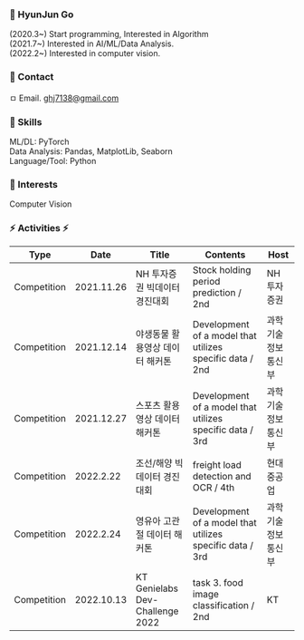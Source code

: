 ### 🤔 HyunJun Go
(2020.3~) Start programming, Interested in Algorithm  
(2021.7~) Interested in AI/ML/Data Analysis.  
(2022.2~) Interested in computer vision.  


### 💬 Contact
ㅁ Email. ghj7138@gmail.com

### :ghost: Skills
ML/DL: PyTorch  
Data Analysis: Pandas, MatplotLib, Seaborn  
Language/Tool: Python  

### :ghost: Interests
Computer Vision

### ⚡ Activities ⚡
| Type | Date | Title | Contents | Host |
| ------------- | ------------- | ------------- | ------------- | ------------- |
| Competition  | 2021.11.26 | NH 투자증권 빅데이터 경진대회 | Stock holding period prediction / 2nd  | NH 투자증권 |
| Competition  | 2021.12.14 | 야생동물 활용영상 데이터 해커톤 | Development of a model that utilizes specific data / 2nd | 과학기술정보통신부 |
| Competition  | 2021.12.27 | 스포츠 활용영상 데이터 해커톤 | Development of a model that utilizes specific data / 3rd | 과학기술정보통신부 |
| Competition  | 2022.2.22 | 조선/해양 빅데이터 경진대회 | freight load detection and OCR / 4th | 현대중공업 |
| Competition  | 2022.2.24 | 영유아 고관절 데이터 해커톤 | Development of a model that utilizes specific data / 3rd | 과학기술정보통신부 |
| Competition  | 2022.10.13 | KT Genielabs Dev-Challenge 2022 | task 3. food image classification / 2nd | KT |
<!--
**hjgp/hjgp** is a ✨ _special_ ✨ repository because its `README.md` (this file) appears on your GitHub profile.

Here are some ideas to get you started:

- 🔭 I’m currently working on ...
- 🌱 I’m currently learning ...
- 👯 I’m looking to collaborate on ...
- 🤔 I’m looking for help with ...
- 💬 Ask me about ...
- 📫 How to reach me: ...
- 😄 Pronouns: ...
- ⚡ Fun fact: ...
-->
